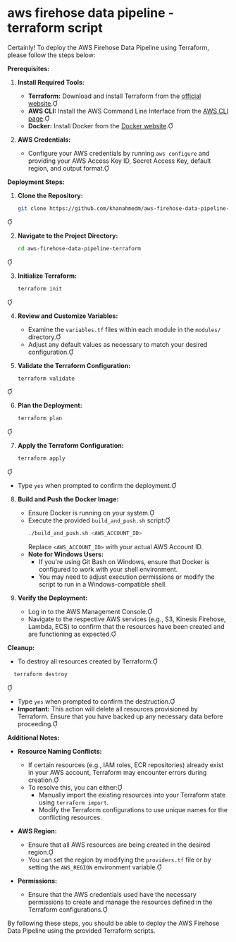 # aws firehose data pipeline - terraform script

Certainly! To deploy the AWS Firehose Data Pipeline using Terraform, please follow the steps below:

**Prerequisites:**

1. **Install Required Tools:**
   - **Terraform:** Download and install Terraform from the [official website](https://www.terraform.io/downloads.html).
   - **AWS CLI:** Install the AWS Command Line Interface from the [AWS CLI page](https://aws.amazon.com/cli/).
   - **Docker:** Install Docker from the [Docker website](https://www.docker.com/get-started).

2. **AWS Credentials:**
   - Configure your AWS credentials by running `aws configure` and providing your AWS Access Key ID, Secret Access Key, default region, and output format.

**Deployment Steps:**

1. **Clone the Repository:**
   ```bash
   git clone https://github.com/khanahmedm/aws-firehose-data-pipeline-terraform.git
   ```


2. **Navigate to the Project Directory:**
   ```bash
   cd aws-firehose-data-pipeline-terraform
   ```


3. **Initialize Terraform:**
   ```bash
   terraform init
   ```


4. **Review and Customize Variables:**
   - Examine the `variables.tf` files within each module in the `modules/` directory.
   - Adjust any default values as necessary to match your desired configuration.

5. **Validate the Terraform Configuration:**
   ```bash
   terraform validate
   ```


6. **Plan the Deployment:**
   ```bash
   terraform plan
   ```


7. **Apply the Terraform Configuration:**
   ```bash
   terraform apply
   ```

   - Type `yes` when prompted to confirm the deployment.

8. **Build and Push the Docker Image:**
   - Ensure Docker is running on your system.
   - Execute the provided `build_and_push.sh` script:
     ```bash
     ./build_and_push.sh <AWS_ACCOUNT_ID>
     ```
     Replace `<AWS_ACCOUNT_ID>` with your actual AWS Account ID.
   - **Note for Windows Users:**
     - If you're using Git Bash on Windows, ensure that Docker is configured to work with your shell environment.
     - You may need to adjust execution permissions or modify the script to run in a Windows-compatible shell.

9. **Verify the Deployment:**
   - Log in to the AWS Management Console.
   - Navigate to the respective AWS services (e.g., S3, Kinesis Firehose, Lambda, ECS) to confirm that the resources have been created and are functioning as expected.

**Cleanup:**

- To destroy all resources created by Terraform:
  
```bash
  terraform destroy
  ```

  - Type `yes` when prompted to confirm the destruction.
  - **Important:** This action will delete all resources provisioned by Terraform. Ensure that you have backed up any necessary data before proceeding.

**Additional Notes:**

- **Resource Naming Conflicts:**
  - If certain resources (e.g., IAM roles, ECR repositories) already exist in your AWS account, Terraform may encounter errors during creation.
  - To resolve this, you can either:
    - Manually import the existing resources into your Terraform state using `terraform import`.
    - Modify the Terraform configurations to use unique names for the conflicting resources.

- **AWS Region:**
  - Ensure that all AWS resources are being created in the desired region.
  - You can set the region by modifying the `providers.tf` file or by setting the `AWS_REGION` environment variable.

- **Permissions:**
  - Ensure that the AWS credentials used have the necessary permissions to create and manage the resources defined in the Terraform configurations.

By following these steps, you should be able to deploy the AWS Firehose Data Pipeline using the provided Terraform scripts. 